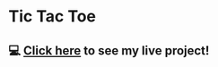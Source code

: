# Tic Tac Toe

##  :computer: [Click here](https://goodhua2018.github.io/tic-tac-toe/) to see my live project!
